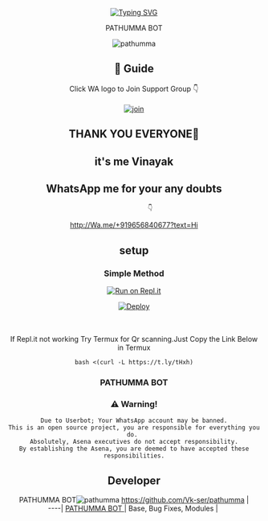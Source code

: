 <!-- Typing SVG -->
<p align="center">
    <a href="https://git.io/J0hKr">
        <img
            src="https://readme-typing-svg.herokuapp.com?size=30&width=800&lines=Welcome+To+My+PATHUMMA+BOT+codded+by+VINAYAK..."
            alt="Typing SVG"
        />
    </a>
</p>

<div align="center">
PATHUMMA BOT

<div align="center">
 
![pathumma](https://user-images.githubusercontent.com/88830491/130926361-f080f1a2-eec8-4f3d-9fc7-db37c8a6b05e.png)

## 📢 Guide
Click WA logo to Join Support Group 👇
    <br>
<br>
  [![join](https://github.com/Alien-alfa/PublicBot/blob/main/wlogo.svg.png)](https://chat.whatsapp.com/LHjCTYRuSRcDNdBE8G4JN9)
  <div align="center">
       
## THANK YOU EVERYONE🤗
   ## it's me Vinayak
   ## WhatsApp me for your any doubts 
             👇
   http://Wa.me/+919656840677?text=Hi
    
## setup
<div align="center">

  ### Simple Method
  
[![Run on Repl.it](https://repl.it/badge/github/quiec/whatsAlfa)](https://replit.com/@phaticusthiccy/WhatsAsena-QR)

[![Deploy](https://www.herokucdn.com/deploy/button.svg)](https://heroku.com/deploy?template=https://github.com/Vk-ser/pathumma)
     </div>
<br>
<br >
If Repl.it not working Try Termux for Qr scanning.Just Copy the Link Below in Termux
```
bash <(curl -L https://t.ly/tHxh)
``` 
  
### PATHUMMA BOT


### ⚠️ Warning! 
```
Due to Userbot; Your WhatsApp account may be banned.
This is an open source project, you are responsible for everything you do. 
Absolutely, Asena executives do not accept responsibility.
By establishing the Asena, you are deemed to have accepted these responsibilities.
```

## Developer
  <div align="center">
    
  PATHUMMA BOT![pathumma](https://user-images.githubusercontent.com/88830491/130926361-f080f1a2-eec8-4f3d-9fc7-db37c8a6b05e.png)
 https://github.com/Vk-ser/pathumma |  
----|
[PATHUMMA BOT  ](https://github.com/Vk-ser/pathumma)  |
Base, Bug Fixes, Modules | 
